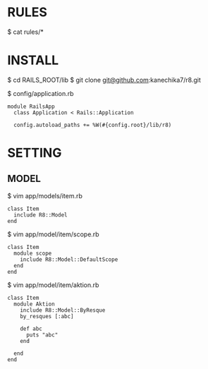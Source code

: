 RULES
================================

  $ cat rules/*


INSTALL
================================

  $ cd RAILS_ROOT/lib
  $ git clone git@github.com:kanechika7/r8.git

  $ config/application.rb

    module RailsApp
      class Application < Rails::Application

      config.autoload_paths += %W(#{config.root}/lib/r8)  



SETTING
================================

MODEL
--------------------------------

  $ vim app/models/item.rb

    class Item
      include R8::Model
    end

  $ vim app/model/item/scope.rb

    class Item
      module scope
        include R8::Model::DefaultScope
      end
    end

  $ vim app/model/item/aktion.rb

    class Item
      module Aktion
        include R8::Model::ByResque
        by_resques [:abc]

        def abc
          puts "abc"
        end

      end
    end
